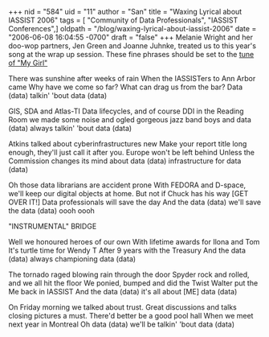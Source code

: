 +++
nid = "584"
uid = "11"
author = "San"
title = "Waxing Lyrical about IASSIST 2006"
tags = [ "Community of Data Professionals", "IASSIST Conferences",]
oldpath = "/blog/waxing-lyrical-about-iassist-2006"
date = "2006-06-08 16:04:55 -0700"
draft = "false"
+++
Melanie Wright and her doo-wop partners, Jen Green and Joanne Juhnke,
treated us to this year\'s song at the wrap up session. These fine
phrases should be set to the [tune of \"My
Girl\"](http://www.thomas-distributing.com/midi/my_girl.mid)

There was sunshine after weeks of rain When the IASSISTers to Ann Arbor
came Why have we come so far? What can drag us from the bar? Data (data)
talkin\' \'bout data (data)

GIS, SDA and Atlas-TI Data lifecycles, and of course DDI in the Reading
Room we made some noise and ogled gorgeous jazz band boys and data
(data) always talkin\' \'bout data (data)

Atkins talked about cyberinfrastructures new Make your report title long
enough, they\'ll just call it after you. Europe won\'t be left behind
Unless the Commission changes its mind about data (data) infrastructure
for data (data)

Oh those data librarians are accident prone With FEDORA and D-space,
we\'ll keep our digital objects at home. But not if Chuck has his way
\[GET OVER IT!\] Data professionals will save the day And the data
(data) we\'ll save the data (data) oooh oooh

\"INSTRUMENTAL\" BRIDGE

Well we honoured heroes of our own With lifetime awards for Ilona and
Tom It\'s turtle time for Wendy T After 9 years with the Treasury And
the data (data) always championing data (data)

The tornado raged blowing rain through the door Spyder rock and rolled,
and we all hit the floor We ponied, bumped and did the Twist Walter put
the Me back in IASSIST And the data (data) it\'s all about \[ME\] data
(data)

On Friday morning we talked about trust. Great discussions and talks
closing pictures a must. There\'d better be a good pool hall When we
meet next year in Montreal Oh data (data) we\'ll be talkin\' \'bout data
(data)
